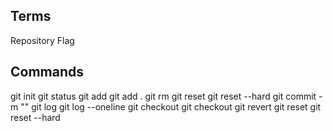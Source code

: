 ## Terms

Repository
Flag

## Commands

git init
git status
git add <filename>
git add .
git rm <filename>
git reset
git reset --hard
git commit -m "<message>"
git log
git log --oneline
git checkout <commit id>
git checkout <branch>
git revert <commit id>
git reset <commit id>
git reset --hard <commit id>
